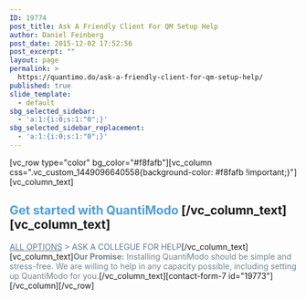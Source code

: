 ```yaml
---
ID: 19774
post_title: Ask A Friendly Client For QM Setup Help
author: Daniel Feinberg
post_date: 2015-12-02 17:52:56
post_excerpt: ""
layout: page
permalink: >
  https://quantimo.do/ask-a-friendly-client-for-qm-setup-help/
published: true
slide_template:
  - default
sbg_selected_sidebar:
  - 'a:1:{i:0;s:1:"0";}'
sbg_selected_sidebar_replacement:
  - 'a:1:{i:0;s:1:"0";}'
---
```

[vc_row type="color" bg_color="#f8fafb"][vc_column css=".vc_custom_1449096640558{background-color: #f8fafb !important;}"][vc_column_text] 
## <span style="color: #4d9de0;">Get started with QuantiModo</span> [/vc_column_text][vc_column_text]

<span style="color: #607890;"><a style="color: #607890;" href="https://quantimo.do/developer-platform/developer-documentation/">ALL OPTIONS</a> > ASK A COLLEGUE FOR HELP</span>[/vc_column_text][vc_column_text]**<span style="color: #6e8593;">Our Promise:</span>** <span style="color: #6e8593;">I</span><span style="color: #6e8593;">nstalling QuantiModo should be simple and stress-free. We are willing to help in any capacity possible, including setting up QuantiModo for you.</span>[/vc_column_text][contact-form-7 id="19773"][/vc_column][/vc_row]